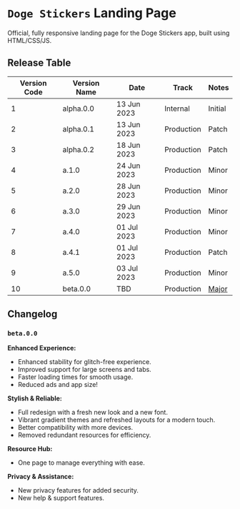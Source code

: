 # `Doge Stickers` Landing Page

Official, fully responsive landing page for the Doge Stickers app, built using HTML/CSS/JS.


## Release Table
| Version Code | Version Name | Date | Track | Notes |
| ------- | --------- | ---------- | ------- | ----- |
| 1 | alpha.0.0 | 13 Jun 2023 | Internal | Initial |
| 2 | alpha.0.1 | 13 Jun 2023 | Production | Patch |
| 3 | alpha.0.2 | 18 Jun 2023 | Production | Patch |
| 4 | a.1.0 | 24 Jun 2023 | Production | Minor |
| 5 | a.2.0 | 28 Jun 2023 | Production | Minor |
| 6 | a.3.0 | 29 Jun 2023 | Production | Minor |
| 7 | a.4.0 | 01 Jul 2023 | Production | Minor |
| 8 | a.4.1 | 01 Jul 2023 | Production | Patch |
| 9 | a.5.0 | 03 Jul 2023 | Production | Minor |
| 10 | beta.0.0 | TBD | Production | [Major](#beta00) |

## Changelog
### `beta.0.0`
**Enhanced Experience:**
- Enhanced stability for glitch-free experience.
- Improved support for large screens and tabs.
- Faster loading times for smooth usage.
- Reduced ads and app size!

**Stylish & Reliable:**
- Full redesign with a fresh new look and a new font.
- Vibrant gradient themes and refreshed layouts for a modern touch.
- Better compatibility with more devices.
- Removed redundant resources for efficiency.

**Resource Hub:**
- One page to manage everything with ease.

**Privacy & Assistance:**
- New privacy features for added security.
- New help & support features.

